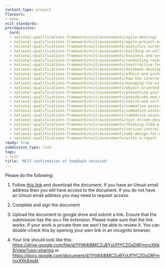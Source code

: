 ```yaml
---
content_type: project
flavours:
- none
ncit_standards:
prerequisites:
  hard:
  - national-qualifications-framework/ncit/assessments/agile-meetings
  - national-qualifications-framework/ncit/assessments/agile-project-management
  - national-qualifications-framework/ncit/assessments/analytics-surveys-and-reports
  - national-qualifications-framework/ncit/assessments/building-an-online-business
  - national-qualifications-framework/ncit/assessments/business-and-technology
  - national-qualifications-framework/ncit/assessments/conducting-research-and-user-interviews
  - national-qualifications-framework/ncit/assessments/constructive-feedback
  - national-qualifications-framework/ncit/assessments/database-development
  - national-qualifications-framework/ncit/assessments/ethics-and-professionalism
  - national-qualifications-framework/ncit/assessments/how-the-internet-works
  - national-qualifications-framework/ncit/assessments/managing-the-software-development-process
  - national-qualifications-framework/ncit/assessments/object-oriented-programming
  - national-qualifications-framework/ncit/assessments/presenting-your-findings
  - national-qualifications-framework/ncit/assessments/pseudocode-and-documentation
  - national-qualifications-framework/ncit/assessments/search-and-sort-techniques
  - national-qualifications-framework/ncit/assessments/summative-assessment-1
  - national-qualifications-framework/ncit/assessments/summative-assessment-2
  - national-qualifications-framework/ncit/assessments/summative-assessment-3
  - national-qualifications-framework/ncit/assessments/test-driven-development
  - national-qualifications-framework/ncit/assessments/thinking-like-a-machine
  - national-qualifications-framework/ncit/assessments/version-control
  - national-qualifications-framework/ncit/assessments/web-design-for-business
  - national-qualifications-framework/ncit/assessments/write-a-report
ready: true
submission_type: link
tags:
- ncit
title: 'NCIT confirmation of feedback received'
---
```


Please do the following:

1. Follow [this link](https://docs.google.com/document/d/1TPhtKwQmakt4cYRivoWK-yDwkGKKKCm_/edit?usp=sharing&ouid=106698657596806218419&rtpof=true&sd=true) and download the document. If you have an Umuzi email address then you will have access to the document. If you do not have an Umuzi email address you may need to request access.

2. Complete and sign the document
   
3. Upload the document to google drive and submit a link. Ensure that the submission has the `docx` file extension. Please make sure that the link works. If your work is private then we won't be able to review it. You can double-check this by opening your own link in an incognito browser.  

4. Your link should look like this:
https://drive.google.com/file/d/1YtW4iBMCZuBYxUf1YCZGsDRFminxXKk9/view?usp=sharing or https://docs.google.com/document/d/1YtW4iBMCZuBYxUf1YCZGsDRFminxXKk9/edit